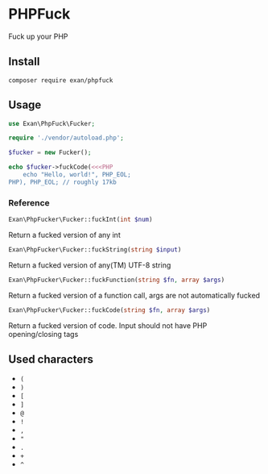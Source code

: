 # PHPFuck

Fuck up your PHP

## Install

```
composer require exan/phpfuck
```

## Usage

```php
use Exan\PhpFuck\Fucker;

require './vendor/autoload.php';

$fucker = new Fucker();

echo $fucker->fuckCode(<<<PHP
    echo "Hello, world!", PHP_EOL;
PHP), PHP_EOL; // roughly 17kb
```

### Reference

```php
Exan\PhpFucker\Fucker::fuckInt(int $num)
```
Return a fucked version of any int

```php
Exan\PhpFucker\Fucker::fuckString(string $input)
```
Return a fucked version of any(TM) UTF-8 string

```php
Exan\PhpFucker\Fucker::fuckFunction(string $fn, array $args)
```
Return a fucked version of a function call, args are not automatically fucked

```php
Exan\PhpFucker\Fucker::fuckCode(string $fn, array $args)
```
Return a fucked version of code. Input should not have PHP opening/closing tags

## Used characters
- `(`
- `)`
- `[`
- `]`
- `@`
- `!`
- `,`
- `"`
- `.`
- `+`
- `^`

